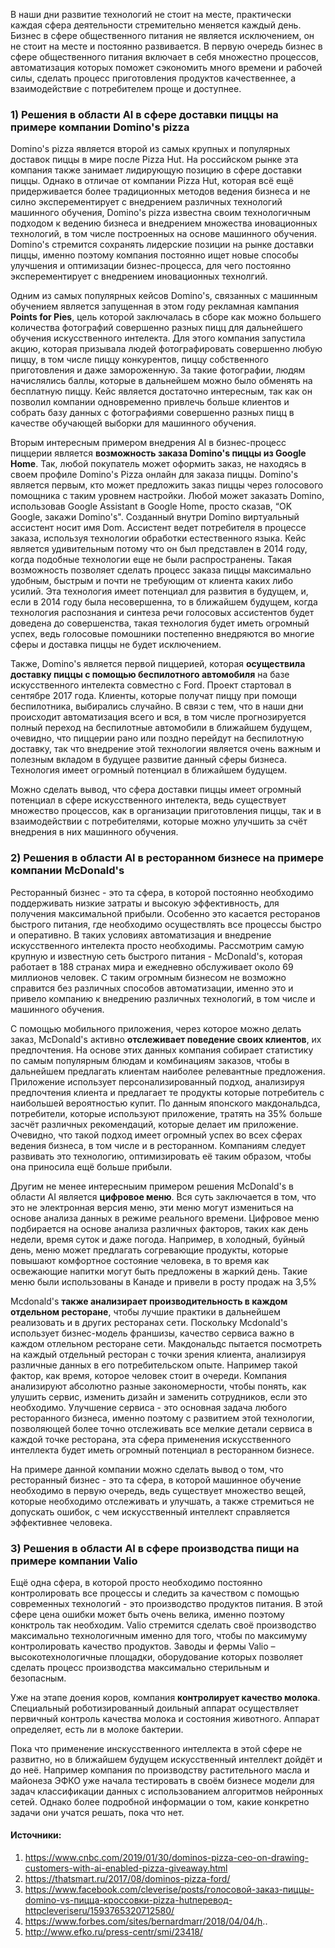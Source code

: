    В наши дни развитие технологий не стоит на месте, практически каждая сфера деятельности стремительно меняется каждый день. Бизнес в сфере общественного питания не является исключением, он не стоит на месте и постоянно развивается.
В первую очередь бизнес в сфере общественного питания включает в себя множестно процессов, автоматизация которых поможет сэкономить много времени и рабочей силы, сделать процесс приготовления продуктов качественнее, а взаимодействие с потребителем проще и доступнее. 


### 1) Решения в области AI в сфере доставки пиццы на примере компании Domino's pizza

   Domino's pizza является второй из самых крупных и популярных доставок пиццы в мире после Pizza Hut. На российском рынке эта компания также занимает лидирующую позицию в сфере доставки пиццы. Однако в отличае от компании Pizza Hut, которая всё ещё придерживается более традиционных методов ведения бизнеса и не силно эксперементирует с внедрением различных технологий машинного обучения, Domino's pizza известна своим технологичным подходом к ведению бизнеса и внедрением множества иновационных технологий, в том числе построенных на основе машинного обучения. Domino's стремится сохранять лидерские позиции на рынке доставки пиццы, именно поэтому компания постоянно ищет новые способы улучшения и оптимизации бизнес-процесса, для чего постоянно эксперементирует с внедрением иновационных технолгий.
   
   Одним из самых популярных кейсов Domino's, связанных с машинным обучением является запущенная в этом году рекламная кампания **Points for Pies**, цель которой заключалась в сборе как можно большего количества фотографий совершенно разных пицц для дальнейшего обучения искусственного интелекта. Для этого компания запустила акцию, которая призывала людей фотографировать совершенно любую пиццу, в том числе пиццу конкурентов, пиццу собственного приготовления и даже замороженную. За такие фотографии, людям начислялись баллы, которые в дальнейшем можно было обменять на  бесплатную пиццу. Кейс является достаточно интересным, так как он позволил компании одновременно привлечь больше клиентов и собрать базу данных с фотографиями совершенно разных пицц в качестве обучающей выборки для машинного обучения.
   
   Вторым интересным примером внедрения AI в бизнес-процесс пиццерии является **возможность заказа Domino's пиццы из Google Home**. Так, любой покупатель может оформить заказ, не находясь в своем профиле Domino's Pizza онлайн для заказа пиццы. Domino's является первым, кто может предложить заказ пиццы через голосового помощника с таким уровнем настройки. Любой может заказать Domino, использовав Google Assistant в Google Home, просто сказав, “OK Google, закажи Domino's". Созданный внутри Domino виртуальный ассистент носит имя Dom. Ассистент ведет потребителя в процессе заказа, используя технологии обработки естественного языка. Кейс является удивительным потому что он был представлен в 2014 году, когда подобные технологии еще не были распространены. Такая возможность позволяет сделать процесс заказа пиццы максимально удобным, быстрым и почти не требующим от клиента каких либо усилий. Эта технология имеет потенциал для развития в будущем, и, если в 2014 году была несовершенна, то в ближайшем будущем, когда технология распознания и синтеза речи голосовых ассистентов будет доведена до совершенства, такая технология будет иметь огромный успех, ведь голосовые помошники постепенно внедряются во многие сферы и доставка пиццы не будет исключением.
   
   Также, Domino's является первой пиццерией, которая **осуществила доставку пиццы с помощью беспилотного автомобиля** на базе искусственного интелекта совместно с Ford. Проект стартовал в сентябре 2017 года. Клиенты, которые получат пиццу при помощи беспилотника, выбирались случайно. В связи с тем, что в наши дни происходит автоматизация всего и вся, в том числе прогнозируется полный переход на беспилотные автомобили в ближайшем будущем, очевидно, что пиццерии рано или поздно перейдут на беспилотную доставку, так что внедрение этой технологии является очень важным и полезным вкладом в будущее развитие данный сферы бизнеса. Технология имеет огромный потенциал в ближайшем будущем.
  
   Можно сделать вывод, что сфера доставки пиццы имеет огромный потенциал в сфере искусственного интелекта, ведь существует множество процессов, как в организации приготовления пиццы, так и в взаимодействии с потребителями, которые можно улучшить за счёт внедрения в них машинного обучения.


### 2) Решения в области AI в ресторанном бизнесе на примере компании McDonald's
 
   Ресторанный бизнес - это та сфера, в которой постоянно необходимо поддерживать низкие затраты и высокую эффективность, для получения максимальной прибыли. Особенно это касается ресторанов быстрого питания, где необходимо осуществлять все процессы быстро и оперативно. В таких условиях автоматизация и внедрение искусственного интелекта просто необходимы. Рассмотрим самую крупную и известную сеть быстрого питания - McDonald's, которая работает в 188 странах мира и ежедневно обслуживает около 69 миллионов человек. С таким огромным бизнесом не возможно справится без  различных способов автоматизации, именно это и привело компанию к внедрению различных технологий, в том числе и машинного обучения. 
    
   С помощью мобильного приложения, через которое можно делать заказ, McDonald's активно **отслеживает поведение своих клиентов**, их предпочтения. На основе этих данных компания собирает статистику по самым популярным блюдам и комбинациям заказов, чтобы в дальнейшем предлагать клиентам наиболее релевантные предложения. Приложение использует персонализированный подход, анализируя предпочтения клиента и  предлагает те продукты которые потребитель с наибольшей вероятностью купит. По данным японского макдональдса, потребители, которые используют приложение, тратять на 35% больше засчёт различных рекомендаций, которые делает им приложение. Очевидно, что такой подход имеет огромный успех во всех сферах ведения бизнеса, в том числе и в ресторанном. Компаниям следует развивать это технологию, оптимизировать её таким образом, чтобы она приносила ещё больше прибыли.
    
   Другим не менее интересныим примером решения McDonald's в области AI является **цифровое меню**. Вся суть заключается в том, что это не электронная версия меню, эти меню могут измениться на основе анализа данных в режиме реального времени. Цифровое меню подбирается на основе анализа различных факторов, таких как  день недели, время суток и даже погода. Например, в холодный, буйный день, меню может предлагать согревающие продукты, которые повышают комфортное состояние человека, в то время как освежающие напитки могут быть предложены в жаркий день. Такие меню были использованы в Канаде и привели в росту продаж на 3,5%
    
   Mcdonald's **также анализирает производительность в каждом отдельном ресторане**, чтобы лучшие практики в дальнейшем реализовать и в других ресторанах сети. Поскольку Mcdonald's использует бизнес-модель франшизы, качество сервиса  важно в каждом отлельном ресторане сети. Макдональдс пытается посмотреть на каждый отдельный ресторан с точки зрения клиента, анализируя различные данных в его потребительском опыте. Например такой фактор, как время, которое человек стоит в очереди. Компания анализируют абсолютно разные закономерности, чтобы понять, как улушить сервис, изменить дизайн и заменить сотрудников, если это необходимо. Улучшение сервиса - это основная задача любого ресторанного бизнеса, именно поэтому с развитием этой технологии, позволяющей более точно отслеживать все мелкие детали сервиса в каждой точке ресторана, эта сфера применения искусственного интеллекта будет иметь огромный потенциал в ресторанном бизнесе.
    
   На примере данной компании можно сделать вывод о том, что ресторанный бизнес - это та сфера, в которой машинное обучение необходимо в первую очередь, ведь существует множество вещей, которые необходимо отслеживать и улучшать, а также стремиться не допускать ошибок, с чем искусственный интеллект справляется эффективнее человека.
    
### 3) Решения в области AI в  сфере производства пищи на примере компании Valio 

   Ещё одна сфера, в которой просто необходимо постоянно контролировать все процессы и следить за качеством с помощью современных технологий - это производство продуктов питания. В этой сфере цена ошибки может быть очень велика, именно поэтому конктроль так необходим.  Valio стремится сделать своё производство максимально технологичным именно для того, чтобы по максимуму контролировать качество продуктов. Заводы и фермы Valio – высокотехнологичные площадки, оборудование которых позволяет сделать процесс производства максимально стерильным и безопасным.
    
   Уже на этапе доения коров, компания **контролирует качество молока**. Специальный роботизированный доильный аппарат осуществляет первичный контроль качества молока и состояния животного. Аппарат определяет, есть ли в молоке бактерии. 
   
   Пока что применение инскусственного интеллекта в этой сфере не развитно, но в ближайшем будущем искусственный интеллект дойдёт и до неё. Например компания по производству растительного масла и майонеза ЭФКО уже начала тестировать в своём бизнесе модели для задач классификации данных с использованием алгоритмов нейронных сетей. Однако более подробной информации о том, какие конкретно задачи они учатся решать, пока что нет.



#### Источники:

1) https://www.cnbc.com/2019/01/30/dominos-pizza-ceo-on-drawing-customers-with-ai-enabled-pizza-giveaway.html
2) https://thatsmart.ru/2017/08/dominos-pizza-ford/
3) https://www.facebook.com/cleverise/posts/голосовой-заказ-пиццы-domino-vs-пицца-кроссовки-pizza-hutперевод-httpcleveriseru/1593765320712580/
4) https://www.forbes.com/sites/bernardmarr/2018/04/04/h..
5) http://www.efko.ru/press-centr/smi/23418/


